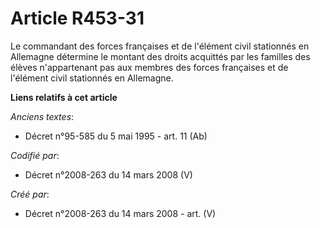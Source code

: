 # Article R453-31

Le commandant des forces françaises et de l'élément civil stationnés en Allemagne détermine le montant des droits acquittés
par les familles des élèves n'appartenant pas aux membres des forces françaises et de l'élément civil stationnés en
Allemagne.

**Liens relatifs à cet article**

_Anciens textes_:

  - Décret n°95-585 du 5 mai 1995 - art. 11 (Ab)

_Codifié par_:

  - Décret n°2008-263 du 14 mars 2008 (V)

_Créé par_:

  - Décret n°2008-263 du 14 mars 2008 - art. (V)
